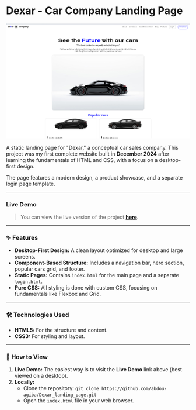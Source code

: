 # Dexar - Car Company Landing Page

<p align="center">
  <img src="assets/md/Dexar_landing_page.png" alt="Dexar Project Screenshot" width="600"/>
</p>

A static landing page for "Dexar," a conceptual car sales company. This project was my first complete website built in **December 2024** after learning the fundamentals of HTML and CSS, with a focus on a desktop-first design.

The page features a modern design, a product showcase, and a separate login page template.

---

### Live Demo

> You can view the live version of the project **[here](https://abdou-agiba.github.io/Dexar_landing-page/ )**.

---

### ✨ Features

-   **Desktop-First Design:** A clean layout optimized for desktop and large screens.
-   **Component-Based Structure:** Includes a navigation bar, hero section, popular cars grid, and footer.
-   **Static Pages:** Contains `index.html` for the main page and a separate `login.html`.
-   **Pure CSS:** All styling is done with custom CSS, focusing on fundamentals like Flexbox and Grid.

---

### 🛠️ Technologies Used

-   **HTML5:** For the structure and content.
-   **CSS3:** For styling and layout.

---

### 🚀 How to View

1.  **Live Demo:** The easiest way is to visit the **Live Demo** link above (best viewed on a desktop).
2.  **Locally:**
    -   Clone the repository: `git clone https://github.com/abdou-agiba/Dexar_landing_page.git`
    -   Open the `index.html` file in your web browser.
